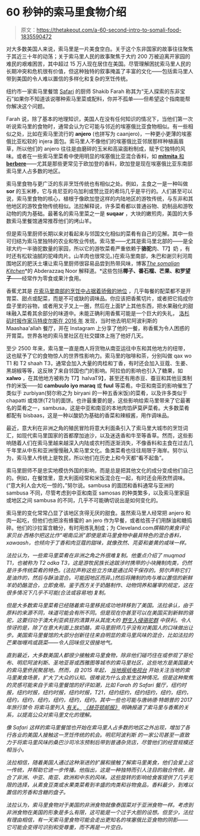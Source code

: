 # 60 秒钟的索马里食物介绍

> 原文：<https://thetakeout.com/a-60-second-intro-to-somali-food-1835590472>

对大多数美国人来说，索马里是一片美食空白。关于这个东非国家的故事往往聚焦于其近三十年的动荡；关于索马里人民的故事聚焦于大约 200 万被迫离开家园的难民的艰难困苦，其中超过 15 万人现在居住在美国。尽管理解困扰索马里人民的长期冲突和危机很有价值，但这种独特的叙事掩盖了丰富的文化——包括索马里人带到美国的令人难以置信的多样化和复杂的烹饪传统。



纽约市一家索马里餐馆 [Safari](https://www.nytimes.com/2015/10/07/dining/hungry-city-safari-somali-restaurant-harlem.html) 的厨师 Shakib Farah 称其为“无人探索的东非宝石”如果你不知道该说哪种索马里菜或配料，你并不孤单——但希望这个指南能帮你解决这个问题。

Farah 说，除了基本的地理知识，美国人在没有任何知识的情况下，当他们第一次听说索马里的食物时，通常会认为它可能与邻近的埃塞俄比亚食物相似。有一些相似之处，比如在索马里流行的 **anjero** (也拼写为 caanjero)，一种更小更薄的埃塞俄比亚松软的 injera 面包。索马里人不像他们的埃塞俄比亚邻居那样种植画眉草，所以他们的 anjero 往往是由磨碎的玉米和高粱面粉制成，赋予它独特的风味。或者在一些索马里菜肴中使用明显的埃塞俄比亚混合香料，如 [**mitmita** 和**berbere**](https://ethiopianfood.wordpress.com/2015/06/01/berbere-mitmita-liking-it-hot/)——尤其是那些更常见于欧加登的香料，欧加登是现在埃塞俄比亚东南部索马里人占多数的地区。

索马里食物与更广泛的东非烹饪传统也有相似之处。例如，主食之一是一种叫做 **sor** 的玉米糁，它与肯尼亚的乌加利或赞比亚的希玛几乎是平行的。人们甚至可以说，索马里食物的核心，植根于像欧加登这样的内陆地区的游牧传统，与东非和其他地区的游牧食物传统相似。法拉解释说，许多菜肴都以普通谷物、奶制品和游牧动物的肉为基础。最著名的索马里菜之一是 **suqaar** ，大块的嫩煎肉，美国的大多数索马里餐馆通常推荐他们的烤山羊。

但是索马里厨师长期以来对看起来与邻国文化相似的菜肴有自己的见解。其中一些可归结为索马里独特的农业和牧业传统。索马里——尤其是索马里北部的——是全球大约一半骆驼数量的家园，所以它的游牧菜肴严重依赖于**骆驼**肉、T7】奶 ，有时还有松软油腻的驼峰肉片。山羊肉也很常见。)在索马里南部，朱巴和谢贝利河周围地区的肥沃土壤让索马里厨师很容易品尝到热带风味，博客[*The somalian Kitchen*](http://www.somalikitchen.com)*的 Abderazzaq Noor 解释道。*这些包括**椰子、番石榴、芒果、**和**罗望子**——经常作为零食或果汁食用。

香蕉尤其是 [在索马里南部的烹饪中占据着骄傲的地位](https://www.huffpost.com/entry/somalian-food-banana_n_589b4c18e4b09bd304bf2c1b) ，几乎每餐的配菜都不是开胃菜、甜点或配菜，而是不可或缺的调味品。你应该把香蕉切片，或者把它捣成你盘子里的谷物，或者用叉子叉上一圈，然后在上面铲上其他东西，把水果融化的甜味融入菜肴其余部分的味道中。未能正确利用香蕉可能是一个巨大的失礼， [洛杉矶时报作家马特皮尔斯在 2016 年](https://www.latimes.com/nation/la-na-somali-banana-20160524-snap-htmlstory.html) 发现，当时他去明尼阿波利斯的 Maashaa'allah 餐厅，并在 Instagram 上分享了他的一餐，称香蕉为令人困惑的开胃菜。世界各地的索马里社区在社交媒体上拖了他好几天。

至少 2500 年来，索马里一直是商人将货物从南亚运往中东和其他地方的纽带，这也赋予了它的食物惊人的世界性影响力。索马里的咖啡和茶，分别叫做 qax wo T1 和 T2 shaah T3，通常会加入大量的肉桂和丁香，有时还会加入豆蔻、生姜、黑胡椒等等，这反映了来自邻国也门的影响。阿拉伯的影响也引入了糖果，如 **xalwo** ，在其他地方被称为 T7】halvaT9】，甚至还有用赤豆、蚕豆和其他豆类制作的米饭——如 **cambuulo iyo maraq** 或 **fuul** 等菜肴。中亚和南亚的影响催生了类似于 zurbiyan(努尔称之为 biryani 的一种五香米饭)的菜肴，以及许多类似于 chapatti 或烙饼(T21)的面饼。也许最重要的是，这些影响给索马里带来了它最著名的菜肴之一，sambusa，这是中亚和南亚的本地肉馅萨莫萨菜肴。大多数菜肴都配有 bisbaas，这是一种以酸奶为基础的香菜和辣椒酱，用作调味品。 

最近，意大利在非洲之角的殖民冒险将意大利面条引入了索马里大城市的烹饪词汇，如现代索马里国家的首都摩加迪沙，以及迷迭香和牛至等香草。然而，这些影响随着人们在索马里越来越深入内陆或农村而逐渐消失，不像香料和主食在过去几千年里从中东和亚洲慢慢融入索马里文化。鱼类菜肴也往往局限于海岸。努尔认为，索马里人传统上是牧民，所以他们在历史上和今天都“看不起鱼”。

索马里厨师不是忠实地模仿外国的影响，而是总是把其他文化的成分变成他们自己的。例如，在餐馆里，意大利面经常和米饭混合在一起，有时还会用孜然调味。(“意大利人会大吃一惊的，”努尔说。sambusa 的面团和香料通常与亚洲的 sambusa 不同，尽管考虑到中亚和南亚 samosas 的种类繁多，以及索马里家庭或地区之间 sambusa 的不同，几乎不可能确切说出是如何变化的。

索马里的变化常常凸显了该地区贪得无厌的甜食。虽然索马里人经常把 anjero 和肉一起吃，但他们也把涂有蜂蜜的 an jero 作为早餐，或者给孩子们用酥油和糖捣碎。他们的沙拉富含糖分，有时用炼乳制成；为 Cleveland.com*撰稿的美食评论家贝丝·西格尔把这比作“喝南瓜派”即使是索马里食物中最具特色的混合香料，xawaash，也倾向于丁香和肉豆蔻的甜味，就像孜然、芫荽和姜黄的咸味一样。*

*法拉认为，一些索马里菜肴在非洲之角之外很难复制。他重点介绍了 muqmad T1，也被称为 T2 odka T3，这是游牧民族长途跋涉时携带的小块腌制肉类，仍然是许多传统菜肴的特色。(法拉声称这些立方体是通过风干保存的。努尔声称它们是油炸的，然后与酥油混合。可能因地区而异。)然后将腌制的肉与难以置信的新鲜羊奶奶酪混合，立即食用。鉴于西方关于奶酪制作、动物饲养和屠宰的规定，这在很多情况下几乎不可能(合法或容易地)复制。*

*但是大多数索马里菜肴已经随着索马里移民成功地转移到了美国。法拉承认，由于原料的来源不同，味道可能会有所不同。但是现在你甚至可以在美国买到新鲜的骆驼，这要归功于澳大利亚疯狂的清算并从其庞大的 [野生入侵骆驼群](https://foodtank.com/news/2018/05/camel-meat-australian-outback-somali-americans/) 中获利。令人惊讶的是，除了在意大利面上放奶酪，索马里厨师几乎没有对美国人的口味做出让步。美国索马里餐馆的大部分创新往往来自明显的索马里风味的混合，比如法拉的芒果咖喱鸡或蔬菜——令人回味但又很接地气。*

*直到最近，大多数美国人都很少接触索马里食物，除非他们碰巧住在或参观了哥伦布、明尼阿波利斯、圣地亚哥或西雅图等城市的索马里社区，这些地方是美国最大的索马里侨民聚居地。然而，自 2015 年起， [当地报纸](https://www.foodworldnews.com/articles/59700/20151201/somali-food-abundant-minneapolis.htm)[电视台](https://www.nbcsandiego.com/news/local/Off-the-Eaten-Path-Somali-Food-San-Diego-Candice-Nguyen-323238961.html) 开始关注当地的索马里美食场景，扩大了大众的认知。很难说为什么会发生这种情况。但是这种聚焦的灵感可能来自于索马里餐馆的好评如潮，比如 Farah 的 Safari 餐厅，纽约时报，纽约时报，纽约时报，纽约时报，T21，纽约纽约，纽约纽约，纽约，纽约，纽约，纽约，纽约，纽约，纽约，纽约。其中一些也可能与唐纳德·特朗普的 2017 年旅行禁令 将索马里列入 [有关。](https://www.nilc.org/issues/immigration-enforcement/understanding-the-muslim-bans/) [*《赫芬顿邮报》*](https://www.huffpost.com/entry/somalian-food-banana_n_589b4c18e4b09bd304bf2c1b) 明确报道了索马里与香蕉的关系，以提高公众对索马里文化的理解。* 

*像 Safari 这样的索马里餐馆也开始在索马里人占多数的地区之外出现，增加了各行各业的美国人接触这一烹饪传统的机会。明尼阿波利斯 的一家公司甚至一直致力于将索马里风味的桑巴沙司冷冻预制后带到普通杂货店，尽管他们的经营规模还相当小。*

*法拉相信，随着美国人通过这种渐进的扩展和接触了解索马里美食，他们会爱上这一传统，并帮助它进一步传播。他指出，这是一种独特而引人注目的融合传统，融合了非洲、中亚、南亚、欧洲和中东的风味。这些旋转的影响给食客提供了几乎无限的选择，从素食豆类或水果类菜肴到丰盛的肉类和谷物食品，香料最少，到难以置信的芳香和含糖的盘子。*

*法拉认为，索马里食物对于美国的非洲食物就像泰国菜对于亚洲食物一样。考虑到非洲食物在美国的形象是多么有限，这可能是一个过于大胆的设想。但至少，法拉有理由相信，有一天索马里食物可能会走出更知名的埃塞俄比亚食物的阴影——它可能会变得可识别和受尊重，而不再是一片空白。*